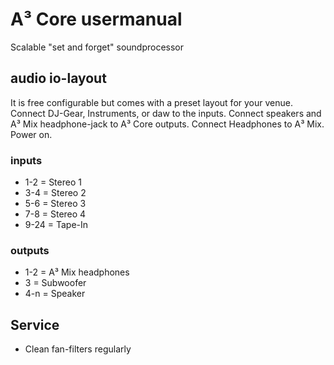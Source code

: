 # A³ Core usermanual
Scalable "set and forget" soundprocessor

## audio io-layout
It is free configurable but comes with a preset layout for your venue. Connect DJ-Gear, Instruments, or daw to the inputs. Connect speakers and A³ Mix headphone-jack to A³ Core outputs. Connect Headphones to A³ Mix. Power on.

### inputs
- 1-2 = Stereo 1
- 3-4 = Stereo 2
- 5-6 = Stereo 3
- 7-8 = Stereo 4
- 9-24 = Tape-In

### outputs
- 1-2 = A³ Mix headphones
- 3 = Subwoofer
- 4-n = Speaker

## Service
- Clean fan-filters regularly